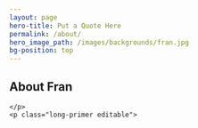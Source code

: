 ```yaml
---
layout: page
hero-title: Put a Quote Here
permalink: /about/
hero_image_path: /images/backgrounds/fran.jpg
bg-position: top
---
```

<div class="container default about">
  <div class="default">
    <h2 class="trafalgar editable text-center">About Fran</h2>
    <p class="long-primer editable"></p>
    <p class="long-primer editable">
    </p>
    <p class="long-primer editable">

    </p>
    <p class="long-primer editable">

   </p>
  </div>
</div>
